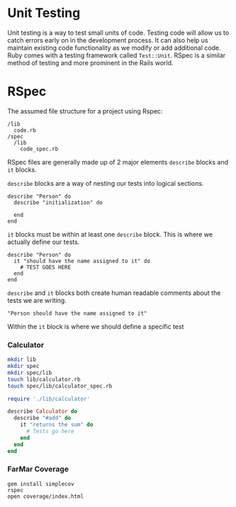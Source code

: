 # Unit Testing
Unit testing is a way to test small units of code. Testing code will allow us to catch errors early on in the development process. It can also help us maintain existing code functionality as we modify or add additional code. Ruby comes with a testing framework called `Test::Unit`. RSpec is a similar method of testing and more prominent in the Rails world.

# RSpec

The assumed file structure for a project using Rspec:

```
/lib
  code.rb
/spec
  /lib
    code_spec.rb
```

RSpec files are generally made up of 2 major elements `describe` blocks and `it` blocks.

`describe` blocks are a way of nesting our tests into logical sections.

    describe "Person" do
      describe "initialization" do

      end
    end

`it` blocks must be within at least one `describe` block. This is where we actually define our tests.

    describe "Person" do
      it "should have the name assigned to it" do
        # TEST GOES HERE
      end
    end

`describe` and `it` blocks both create human readable comments about the tests we are writing.

    "Person should have the name assigned to it"

Within the `it` block is where we should define a specific test

### Calculator

```bash
mkdir lib
mkdir spec
mkdir spec/lib
touch lib/calculator.rb
touch spec/lib/calculator_spec.rb
```

```ruby
require './lib/calculator'

describe Calculator do
  describe "#add" do
    it "returns the sum" do
      # Tests go here
    end
  end
end
```

### FarMar Coverage

    gem install simplecov
    rspec
    open coverage/index.html
